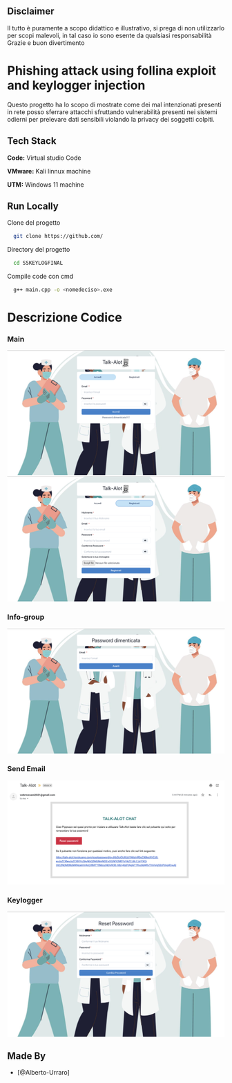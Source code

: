 ## Disclaimer

Il tutto è puramente a scopo didattico e illustrativo, si prega di non utilizzarlo per scopi malevoli, in tal caso io sono esente da qualsiasi responsabilità
Grazie e buon divertimento

# Phishing attack using follina exploit and keylogger injection

Questo progetto ha lo scopo di mostrate come dei mal intenzionati presenti in rete posso sferrare attacchi sfruttando vulnerabilità presenti nei sistemi odierni per prelevare dati sensibili violando la privacy dei soggetti colpiti.

## Tech Stack

**Code:** Virtual studio Code

**VMware:** Kali linnux machine

**UTM:** Windows 11 machine

## Run Locally

Clone del progetto

```bash
  git clone https://github.com/
```

Directory del progetto

```bash
  cd SSKEYLOGFINAL
```

Compile code con cmd

```bash
  g++ main.cpp -o <nomedeciso>.exe
```

# Descrizione Codice

### Main

![](https://github.com/AlbertoUrraro/Talk-Alot/blob/main/Screenshot/Login.png)
![](https://github.com/AlbertoUrraro/Talk-Alot/blob/main/Screenshot/registrazione.png)

### Info-group

![](https://github.com/AlbertoUrraro/Talk-Alot/blob/main/Screenshot/PasswordDimenticata.png)

### Send Email

![](https://github.com/AlbertoUrraro/Talk-Alot/blob/main/Screenshot/Email.png)

### Keylogger

![](https://github.com/AlbertoUrraro/Talk-Alot/blob/main/Screenshot/ResetPassword.png)

## Made By

- [@Alberto-Urraro]

